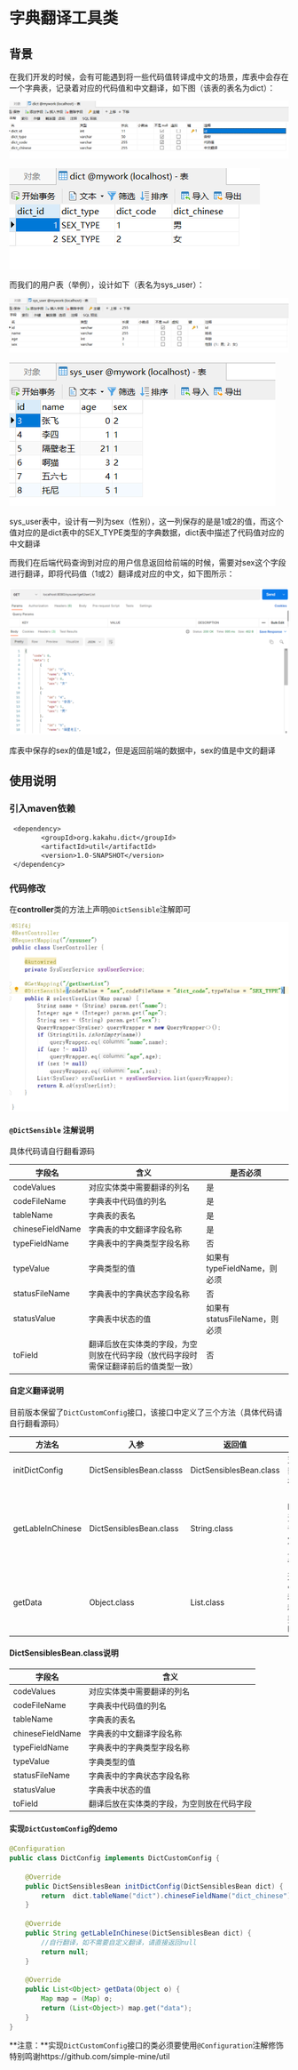 # 字典翻译工具类

## 背景

在我们开发的时候，会有可能遇到将一些代码值转译成中文的场景，库表中会存在一个字典表，记录着对应的代码值和中文翻译，如下图（该表的表名为dict）：

![image-20211020154224837](src/main/resources/image/dict.png)

![image-20211020152005035](src/main/resources/image/dict_data.png)

而我们的用户表（举例），设计如下（表名为sys_user）：

<img src="src/main/resources/image/sys_user.png" alt="image-20211020154359187" style="zoom:80%;" />

![image-20211020152216837](src/main/resources/image/sys_user_data.png)



sys_user表中，设计有一列为sex（性别），这一列保存的是是1或2的值，而这个值对应的是dict表中的SEX_TYPE类型的字典数据，dict表中描述了代码值对应的中文翻译

而我们在后端代码查询到对应的用户信息返回给前端的时候，需要对sex这个字段进行翻译，即将代码值（1或2）翻译成对应的中文，如下图所示：

![image-20211020154938242](src/main/resources/image/util_postman.png)

库表中保存的sex的值是1或2，但是返回前端的数据中，sex的值是中文的翻译

## 使用说明

### 引入maven依赖
```
 <dependency>
        <groupId>org.kakahu.dict</groupId>
        <artifactId>util</artifactId>
        <version>1.0-SNAPSHOT</version>
 </dependency>
```

### 代码修改

在**controller**类的方法上声明`@DictSensible`注解即可

![image-20211020155247006](src/main/resources/image/util_code.png)

#### `@DictSensible` 注解说明

具体代码请自行翻看源码

| 字段名           | 含义                                       | 是否必须                     |
| ---------------- | ------------------------------------------ | ---------------------------- |
| codeValues       | 对应实体类中需要翻译的列名                 | 是                           |
| codeFileName     | 字典表中代码值的列名                       | 是                           |
| tableName        | 字典表的表名                               | 是                           |
| chineseFieldName | 字典表的中文翻译字段名称                   | 是                           |
| typeFieldName    | 字典表中的字典类型字段名称                 | 否                           |
| typeValue        | 字典类型的值                               | 如果有typeFieldName，则必须  |
| statusFileName   | 字典表中的字典状态字段名称                 | 否                           |
| statusValue      | 字典表中状态的值                           | 如果有statusFileName，则必须 |
| toField          | 翻译后放在实体类的字段，为空则放在代码字段（放代码字段时需保证翻译前后的值类型一致） | 否                           |

#### 自定义翻译说明

目前版本保留了`DictCustomConfig`接口，该接口中定义了三个方法（具体代码请自行翻看源码）

| 方法名            | 入参                     | 返回值                  | 说明                                                         |
| ----------------- | ------------------------ | ----------------------- | ------------------------------------------------------------ |
| initDictConfig    | DictSensiblesBean.classs | DictSensiblesBean.class | 对于一些统一的注解配置，可以在这里做统一设置，如tableName、chineseFieldName，但如果在注解上也设置了相同的属性，注解的设置优先 |
| getLableInChinese | DictSensiblesBean.class  | String.class            | 自定义翻译，这里会传入一个DictSensiblesBean.class，包含initDictConfig方法中设置的值和注解上设置的值，可自定义进行翻译。如果不想自定义翻译，该工具会自动翻译。自定义翻译的优先级高于自动翻译，如果实现了自定义翻译，将不会进行自动翻译。**推荐使用自定义翻译** |
| getData           | Object.class             | List.class              | 这里会传入返回的对象，目前自动解析`com.baomidou.mybatisplus.core.metadata.IPage`和`com.baomidou.mybatisplus.extension.api.R`两种类型的返回对象，对于其他类型的返回对象，需要自己在这个方法进行解析，获取到需要翻译的List |

#### DictSensiblesBean.class说明

| 字段名           | 含义                                       |
| ---------------- | ------------------------------------------ |
| codeValues       | 对应实体类中需要翻译的列名                 |
| codeFileName     | 字典表中代码值的列名                       |
| tableName        | 字典表的表名                               |
| chineseFieldName | 字典表的中文翻译字段名称                   |
| typeFieldName    | 字典表中的字典类型字段名称                 |
| typeValue        | 字典类型的值                               |
| statusFileName   | 字典表中的字典状态字段名称                 |
| statusValue      | 字典表中状态的值                           |
| toField          | 翻译后放在实体类的字段，为空则放在代码字段 |

#### 实现`DictCustomConfig`的demo

```java
@Configuration
public class DictConfig implements DictCustomConfig {

    @Override
    public DictSensiblesBean initDictConfig(DictSensiblesBean dict) {
        return  dict.tableName("dict").chineseFieldName("dict_chinese").typeFieldName("dict_type");
    }

    @Override
    public String getLableInChinese(DictSensiblesBean dict) {
        //自行翻译，如不需要自定义翻译，请直接返回null
        return null;
    }

    @Override
    public List<Object> getData(Object o) {
       	Map map = (Map) o;
        return (List<Object>) map.get("data");
    }
}
```

**注意：**实现`DictCustomConfig`接口的类必须要使用`@Configuration`注解修饰
特别鸣谢https://github.com/simple-mine/util
